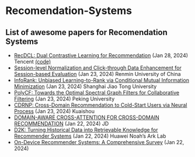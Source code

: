 # Recomendation-Systems
## List of awesome papers for Recomendation Systems
- [RecDCL: Dual Contrastive Learning for Recommendation](https://arxiv.org/pdf/2401.12445.pdf) (Jan 28, 2024) Tencent [(code)](https://github.com/THUDM/RecDCL)
- [Session-level Normalization and Click-through Data Enhancement for Session-based Evaluation](https://arxiv.org/pdf/2401.12445.pdf) (Jan 23, 2024) Renmin University of China
- [InfoRank: Unbiased Learning-to-Rank via Conditional Mutual Information Minimization](https://arxiv.org/pdf/2401.12553.pdf) (Jan 23, 2024) Shanghai Jiao Tong University
- [PolyCF: Towards the Optimal Spectral Graph Filters for Collaborative Filtering](https://arxiv.org/pdf/2401.12590.pdf) (Jan 23, 2024) Peking University
- [CDRNP: Cross-Domain Recommendation to Cold-Start Users via Neural Process](https://arxiv.org/pdf/2401.12732.pdf) (Jan 23, 2024) Kuaishou
- [DOMAIN-AWARE CROSS-ATTENTION FOR CROSS-DOMAIN RECOMMENDATION](https://arxiv.org/pdf/2401.11705.pdf) (Jan 22, 2024) JD
- [D2K: Turning Historical Data into Retrievable Knowledge for Recommender Systems](https://arxiv.org/pdf/2401.11478.pdf) (Jan 22, 2024) Huawei Noah’s Ark Lab
- [On-Device Recommender Systems: A Comprehensive Survey](https://arxiv.org/pdf/2401.11441.pdf) (Jan 22, 2024) 
